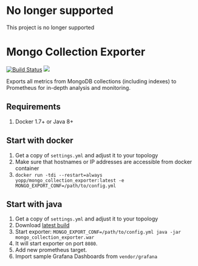 # No longer supported

This project is no longer supported

# Mongo Collection Exporter

[![Build Status](https://travis-ci.org/y8/mongo_collection_exporter.svg?branch=master)](https://travis-ci.org/y8/mongo_collection_exporter) [![](https://images.microbadger.com/badges/image/yopp/mongo_collection_exporter.svg)](https://hub.docker.com/r/yopp/mongo_collection_exporter)

Exports all metrics from MongoDB collections (including indexes) to Prometheus
for in-depth analysis and monitoring.

## Requirements

1. Docker 1.7+ or Java 8+

## Start with docker

1. Get a copy of `settings.yml` and adjust it to your topology
2. Make sure that hostnames or IP addresses are accessible from docker container
3. `docker run -tdi --restart=always yopp/mongo_collection_exporter:latest -e MONGO_EXPORT_CONF=/path/to/config.yml`

## Start with java

1. Get a copy of `settings.yml` and adjust it to your topology
2. Download [latest build](https://github.com/y8/mongo_collection_exporter/releases)
3. Start exporter: `MONGO_EXPORT_CONF=/path/to/config.yml java -jar mongo_collection_exporter.war`
4. It will start exporter on port `8080`.
5. Add new prometheus target.
6. Import sample Grafana Dashboards from `vendor/grafana`
